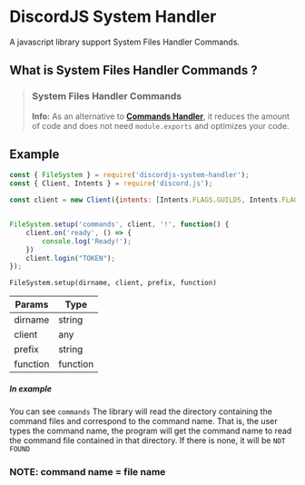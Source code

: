 # DiscordJS System Handler

 A javascript library support System Files Handler Commands.

## What is System Files Handler Commands ?

> ### System Files Handler Commands
> 
> **Info:** As an alternative to [**Commands Handler**](https://discordjs.guide/creating-your-bot/command-handling.html), it reduces the amount of code and does not need `module.exports` and optimizes your code. 

## Example

```js
const { FileSystem } = require('discordjs-system-handler');
const { Client, Intents } = require('discord.js');

const client = new Client({intents: [Intents.FLAGS.GUILDS, Intents.FLAGS.GUILD_MEMBERS, Intents.FLAGS.GUILD_MESSAGES]});


FileSystem.setup('commands', client, '!', function() {
    client.on('ready', () => {
        console.log('Ready!');
    })
    client.login("TOKEN");
});
```

`FileSystem.setup(dirname, client, prefix, function)`

| Params   | Type     |
| -------- | -------- |
| dirname  | string   |
| client   | any      |
| prefix   | string   |
| function | function |

##### In example

You can see `commands` The library will read the directory containing the command files and correspond to the command name. That is, the user types the command name, the program will get the command name to read the command file contained in that directory. If there is none, it will be `NOT FOUND` 

### NOTE: command name = file name
